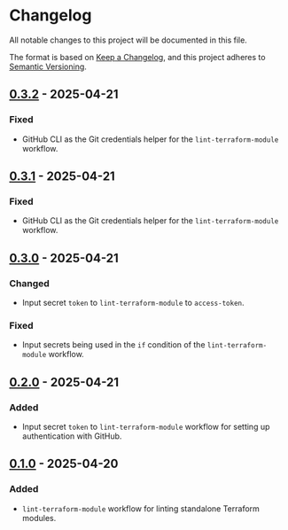 # Changelog

All notable changes to this project will be documented in this file.

The format is based on [Keep a Changelog](https://keepachangelog.com/en/1.1.0/),
and this project adheres to
[Semantic Versioning](https://semver.org/spec/v2.0.0.html).

## [0.3.2] - 2025-04-21

### Fixed

- GitHub CLI as the Git credentials helper for the `lint-terraform-module`
  workflow.

## [0.3.1] - 2025-04-21

### Fixed

- GitHub CLI as the Git credentials helper for the `lint-terraform-module`
  workflow.

## [0.3.0] - 2025-04-21

### Changed

- Input secret `token` to `lint-terraform-module` to `access-token`.

### Fixed

- Input secrets being used in the `if` condition of the `lint-terraform-module`
  workflow.

## [0.2.0] - 2025-04-21

### Added

- Input secret `token` to `lint-terraform-module` workflow for setting up
  authentication with GitHub.

## [0.1.0] - 2025-04-20

### Added

- `lint-terraform-module` workflow for linting standalone Terraform modules.

[0.3.2]: https://github.com/visiosto/workflows/compare/v0.3.1...v0.3.2
[0.3.1]: https://github.com/visiosto/workflows/compare/v0.3.0...v0.3.1
[0.3.0]: https://github.com/visiosto/workflows/compare/v0.2.0...v0.3.0
[0.2.0]: https://github.com/visiosto/workflows/compare/v0.1.0...v0.2.0
[0.1.0]: https://github.com/visiosto/workflows/releases/tag/v0.1.0
